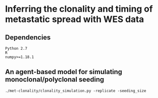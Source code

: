 # Inferring the clonality and timing of metastatic spread with WES data

## Dependencies
```console
Python 2.7
R
numpy>=1.18.1
```

## An agent-based model for simulating monoclonal/polyclonal seeding

```console
./met-clonality/clonality_simulation.py -replicate -seeding_size
```


